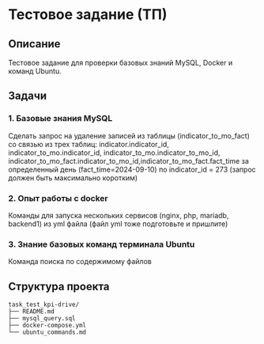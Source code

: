 # Тестовое задание (ТП)

## Описание
Тестовое задание для проверки базовых знаний MySQL, Docker и команд Ubuntu.

## Задачи

### 1. Базовые знания MySQL
Сделать запрос на удаление записей из таблицы (indicator_to_mo_fact)  со связью из трех таблиц: indicator.indicator_id, indicator_to_mo.indicator_id, indicator_to_mo.indicator_to_mo_id, indicator_to_mo_fact.indicator_to_mo_id,indicator_to_mo_fact.fact_time  за определенный день (fact_time=2024-09-10) по indicator_id = 273
(запрос должен быть максимально коротким)

### 2. Опыт работы с docker
Команды для запуска нескольких сервисов (nginx, php, mariadb, backend1) из yml файла (файл yml тоже подготовьте и пришлите)

### 3. Знание базовых команд терминала Ubuntu
Команда поиска по содержимому файлов

## Структура проекта
```
task_test_kpi-drive/
├── README.md
├── mysql_query.sql
├── docker-compose.yml
└── ubuntu_commands.md
```